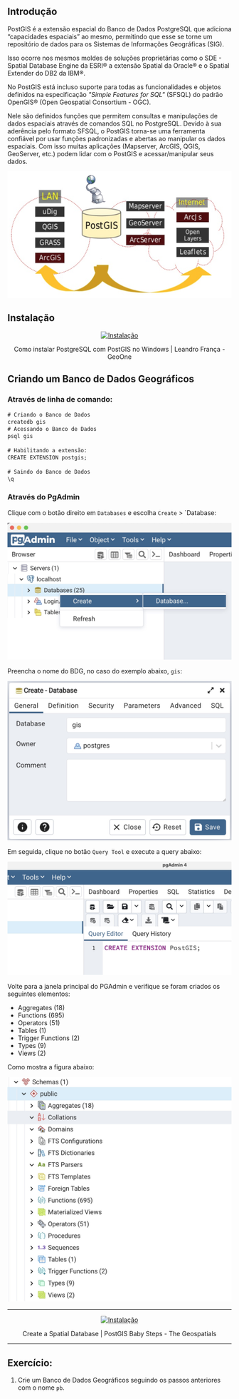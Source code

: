 ## Introdução

 PostGIS é a extensão espacial do Banco de Dados PostgreSQL que adiciona “capacidades espaciais” ao mesmo, permitindo que esse se torne um repositório de dados para os Sistemas de Informações Geográficas (SIG).

 Isso ocorre nos mesmos moldes
de soluções proprietárias como o SDE - Spatial Database Engine da ESRI® a extensão Spatial da Oracle® e o Spatial Extender do DB2 da IBM®.

No PostGIS está incluso suporte para todas as funcionalidades e objetos definidos na especificação *"Simple Features for SQL"* (SFSQL) do padrão OpenGIS® (Open Geospatial Consortium - OGC).

Nele são definidos funções que permitem consultas e manipulações de dados espaciais
através de comandos SQL no PostgreSQL.
Devido à sua aderência pelo formato SFSQL, o PostGIS torna-se uma ferramenta confiável
por usar funções padronizadas e abertas ao manipular os dados espaciais. Com isso muitas aplicações (Mapserver, ArcGIS, QGIS, GeoServer, etc.) podem lidar com o PostGIS e acessar/manipular seus
dados.

![intro](../img/intro.png)


## Instalação

<div align="center">

[![Instalação](http://img.youtube.com/vi/WCjLr1YVJ1s/0.jpg)](http://www.youtube.com/watch?v=WCjLr1YVJ1s "Como instalar PostgreSQL com PostGIS no Windows")

Como instalar PostgreSQL com PostGIS no Windows | Leandro França - GeoOne

</div>


## Criando um Banco de Dados Geográficos

### Através de linha de comando:

```shell
# Criando o Banco de Dados
createdb gis
# Acessando o Banco de Dados
psql gis

# Habilitando a extensão:
CREATE EXTENSION postgis;

# Saindo do Banco de Dados
\q
```


### Através do PgAdmin

Clique com o botão direito em `Databases` e escolha `Create` >  `Database:


![pgadmin](../img/pgadmin1.jpg)


Preencha o nome do BDG, no caso do exemplo abaixo, `gis`:

![pgadmin](../img/pgadmin2.jpg)


Em seguida, clique no botão `Query Tool` e execute a query abaixo:

![pgadmin](../img/pgadmin3.jpg)


Volte para a janela principal do PGAdmin e verifique se foram criados os seguintes elementos:

- Aggregates (18)
- Functions (695)
- Operators (51)
- Tables (1)
- Trigger Functions (2)
- Types (9)
- Views (2)

Como mostra a figura abaixo:


![pgadmin](../img/pgadmin4.jpg)


<div align="center">

<hr>

[![Instalação](http://img.youtube.com/vi/8WDP_aKnFSU/0.jpg)](http://www.youtube.com/watch?v=8WDP_aKnFSU) 

Create a Spatial Database | PostGIS Baby Steps - The Geospatials

</div>


<hr>

## Exercício:

1. Crie um Banco de Dados Geográficos seguindo os passos anteriores com o nome `pb`.